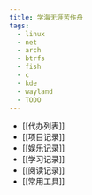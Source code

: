 ```yaml
---
title: 学海无涯苦作舟
tags:
  - linux
  - net
  - arch
  - btrfs
  - fish
  - c
  - kde
  - wayland
  - TODO
---
```

- [[代办列表]]
- [[项目记录]]
- [[娱乐记录]]
- [[学习记录]]
- [[阅读记录]]
- [[常用工具]]
